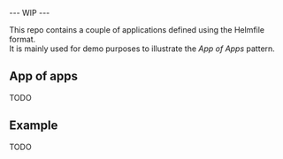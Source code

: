 --- WIP ---

This repo contains a couple of applications defined using the Helmfile format.  
It is mainly used for demo purposes to illustrate the *App of Apps* pattern.

## App of apps

TODO

## Example

TODO
